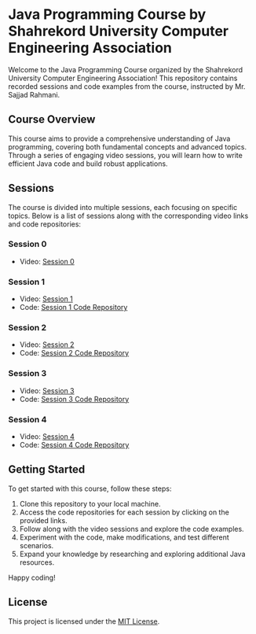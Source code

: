 # Java Programming Course by Shahrekord University Computer Engineering Association

Welcome to the Java Programming Course organized by the Shahrekord University Computer Engineering Association! This repository contains recorded sessions and code examples from the course, instructed by Mr. Sajjad Rahmani. 

## Course Overview

This course aims to provide a comprehensive understanding of Java programming, covering both fundamental concepts and advanced topics. Through a series of engaging video sessions, you will learn how to write efficient Java code and build robust applications.

## Sessions

The course is divided into multiple sessions, each focusing on specific topics. Below is a list of sessions along with the corresponding video links and code repositories:

### Session 0

- Video: [Session 0](https://youtu.be/LeeEdTHY8-g)

### Session 1

- Video: [Session 1](https://youtu.be/T6ZVFsoFSr0)
- Code: [Session 1 Code Repository](https://github.com/RahmaniSajjad/Java-Programming-Course/tree/main/sessions/session_1)

### Session 2

- Video: [Session 2](https://youtu.be/9_0OlBPnNJ0)
- Code: [Session 2 Code Repository](https://github.com/RahmaniSajjad/Java-Programming-Course/tree/main/sessions/session_2)

### Session 3

- Video: [Session 3](https://youtu.be/hmxrwTIV5tM)
- Code: [Session 3 Code Repository](https://github.com/RahmaniSajjad/Java-Programming-Course/tree/main/sessions/session_3)

### Session 4

- Video: [Session 4](https://youtu.be/68hKOrk23Qk)
- Code: [Session 4 Code Repository](https://github.com/RahmaniSajjad/Java-Programming-Course/tree/main/sessions/session_4)

## Getting Started

To get started with this course, follow these steps:

1. Clone this repository to your local machine.
2. Access the code repositories for each session by clicking on the provided links.
3. Follow along with the video sessions and explore the code examples.
4. Experiment with the code, make modifications, and test different scenarios.
5. Expand your knowledge by researching and exploring additional Java resources.

Happy coding!

## License

This project is licensed under the [MIT License](LICENSE).
